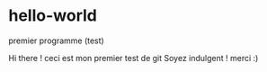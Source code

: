 # hello-world
premier programme (test)

Hi there ! ceci est mon premier test de git
Soyez indulgent !
merci :) 
